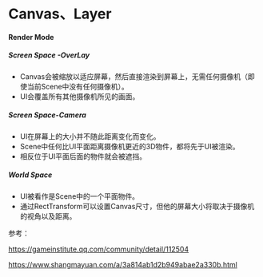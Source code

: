 # Canvas、Layer

#### Render Mode

##### Screen Space -OverLay

- Canvas会被缩放以适应屏幕，然后直接渲染到屏幕上，无需任何摄像机（即使当前Scene中没有任何摄像机）。
- UI会覆盖所有其他摄像机所见的画面。

##### Screen Space-Camera

- UI在屏幕上的大小并不随此距离变化而变化。
- Scene中任何比UI平面距离摄像机更近的3D物件，都将先于UI被渲染。
- 相反位于UI平面后面的物件就会被遮挡。

##### World Space

- UI被看作是Scene中的一个平面物件。
- 通过RectTransform可以设置Canvas尺寸，但他的屏幕大小将取决于摄像机的视角以及距离。



参考：

https://gameinstitute.qq.com/community/detail/112504

https://www.shangmayuan.com/a/3a814ab1d2b949abae2a330b.html